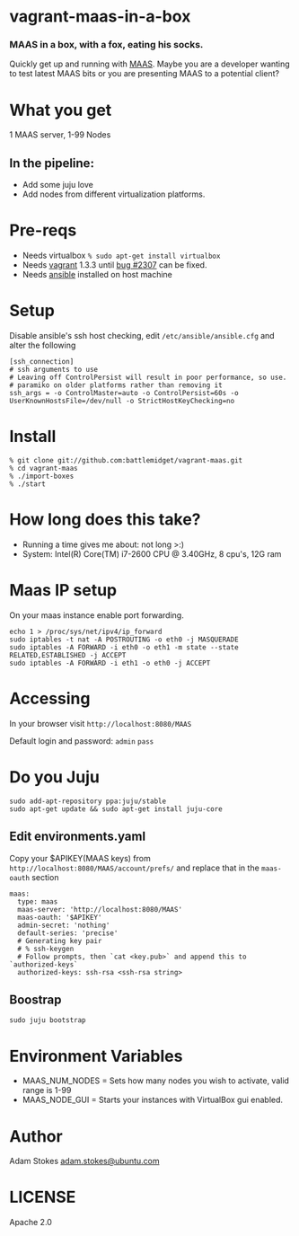 # vagrant-maas-in-a-box

### MAAS in a box, with a fox, eating his socks.

Quickly get up and running with [MAAS][1]. Maybe you are a developer
wanting to test latest MAAS bits or you are presenting MAAS to a
potential client?

# What you get

1 MAAS server, 1-99 Nodes

## In the pipeline:

- Add some juju love
- Add nodes from different virtualization platforms.

# Pre-reqs

* Needs virtualbox `% sudo apt-get install virtualbox`
* Needs [vagrant][2] 1.3.3 until [bug #2307][4] can be fixed.
* Needs [ansible][3] installed on host machine

# Setup

Disable ansible's ssh host checking, edit `/etc/ansible/ansible.cfg` and alter the following

```
[ssh_connection]
# ssh arguments to use
# Leaving off ControlPersist will result in poor performance, so use.
# paramiko on older platforms rather than removing it
ssh_args = -o ControlMaster=auto -o ControlPersist=60s -o UserKnownHostsFile=/dev/null -o StrictHostKeyChecking=no
```

# Install
```
% git clone git://github.com:battlemidget/vagrant-maas.git
% cd vagrant-maas
% ./import-boxes
% ./start
```

# How long does this take?

* Running a time gives me about: not long >:)
* System: Intel(R) Core(TM) i7-2600 CPU @ 3.40GHz, 8 cpu's, 12G ram

# Maas IP setup

On your maas instance enable port forwarding.

```
echo 1 > /proc/sys/net/ipv4/ip_forward
sudo iptables -t nat -A POSTROUTING -o eth0 -j MASQUERADE
sudo iptables -A FORWARD -i eth0 -o eth1 -m state --state RELATED,ESTABLISHED -j ACCEPT
sudo iptables -A FORWARD -i eth1 -o eth0 -j ACCEPT
```

# Accessing

In your browser visit `http://localhost:8080/MAAS`

Default login and password: `admin` `pass`

# Do you Juju

```
sudo add-apt-repository ppa:juju/stable
sudo apt-get update && sudo apt-get install juju-core

```

## Edit environments.yaml

Copy your $APIKEY(MAAS keys) from `http://localhost:8080/MAAS/account/prefs/` and replace that in the `maas-oauth` section

```
maas:
  type: maas
  maas-server: 'http://localhost:8080/MAAS'
  maas-oauth: '$APIKEY'
  admin-secret: 'nothing'
  default-series: 'precise'
  # Generating key pair
  # % ssh-keygen
  # Follow prompts, then `cat <key.pub>` and append this to `authorized-keys`
  authorized-keys: ssh-rsa <ssh-rsa string>
```

## Boostrap

`sudo juju bootstrap`

# Environment Variables

* MAAS_NUM_NODES = Sets how many nodes you wish to activate, valid range is 1-99
* MAAS_NODE_GUI  = Starts your instances with VirtualBox gui enabled.

# Author

Adam Stokes <adam.stokes@ubuntu.com>

# LICENSE

Apache 2.0

 [1]: http://maas.ubuntu.com
 [2]: http://vagrantup.com
 [3]: http://ansibleworks.com/docs/gettingstarted.html#ubuntu-and-debian
 [4]: https://github.com/mitchellh/vagrant/issues/2307

